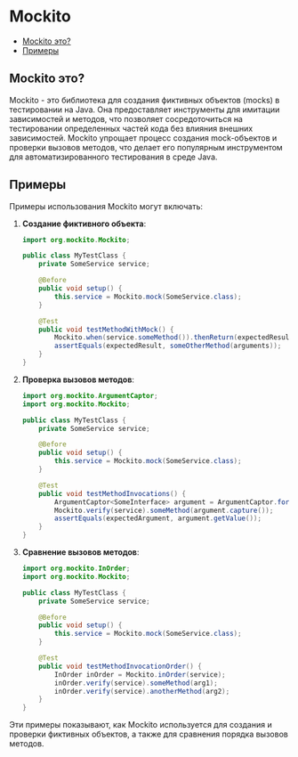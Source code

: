 # Mockito
- [Mockito это?]()
- [Примеры]()


## Mockito это?
Mockito - это библиотека для создания фиктивных объектов (mocks) в тестировании на Java. Она предоставляет инструменты для имитации зависимостей и методов, что позволяет сосредоточиться на тестировании определенных частей кода без влияния внешних зависимостей. Mockito упрощает процесс создания mock-объектов и проверки вызовов методов, что делает его популярным инструментом для автоматизированного тестирования в среде Java.

## Примеры
Примеры использования Mockito могут включать:

1. **Создание фиктивного объекта**:
   ```java
   import org.mockito.Mockito;

   public class MyTestClass {
       private SomeService service;

       @Before
       public void setup() {
           this.service = Mockito.mock(SomeService.class);
       }

       @Test
       public void testMethodWithMock() {
           Mockito.when(service.someMethod()).thenReturn(expectedResult);
           assertEquals(expectedResult, someOtherMethod(arguments));
       }
   }
   ```

2. **Проверка вызовов методов**:
   ```java
   import org.mockito.ArgumentCaptor;
   import org.mockito.Mockito;

   public class MyTestClass {
       private SomeService service;

       @Before
       public void setup() {
           this.service = Mockito.mock(SomeService.class);
       }

       @Test
       public void testMethodInvocations() {
           ArgumentCaptor<SomeInterface> argument = ArgumentCaptor.forClass(SomeInterface.class);
           Mockito.verify(service).someMethod(argument.capture());
           assertEquals(expectedArgument, argument.getValue());
       }
   }
   ```

3. **Сравнение вызовов методов**:
   ```java
   import org.mockito.InOrder;
   import org.mockito.Mockito;

   public class MyTestClass {
       private SomeService service;

       @Before
       public void setup() {
           this.service = Mockito.mock(SomeService.class);
       }

       @Test
       public void testMethodInvocationOrder() {
           InOrder inOrder = Mockito.inOrder(service);
           inOrder.verify(service).someMethod(arg1);
           inOrder.verify(service).anotherMethod(arg2);
       }
   }
   ```

Эти примеры показывают, как Mockito используется для создания и проверки фиктивных объектов, а также для сравнения порядка вызовов методов.
